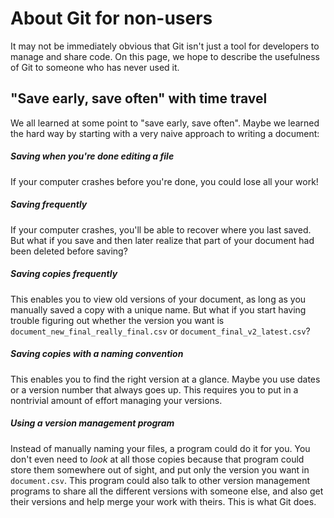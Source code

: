 # About Git for non-users

It may not be immediately obvious that Git isn't just a tool for developers to
manage and share code. On this page, we hope to describe the usefulness of Git
to someone who has never used it.


## "Save early, save often" with time travel

We all learned at some point to "save early, save often". Maybe we learned the
hard way by starting with a very naive approach to writing a document:

##### Saving when you're done editing a file

If your computer crashes before you're done, you could lose all your work!


##### Saving frequently

If your computer crashes, you'll be able to recover where you last saved. But
what if you save and then later realize that part of your document had been
deleted before saving?


##### Saving copies frequently

This enables you to view old versions of your document, as long as you manually
saved a copy with a unique name. But what if you start having trouble figuring
out whether the version you want is `document_new_final_really_final.csv` or
`document_final_v2_latest.csv`?

##### Saving copies with a naming convention

This enables you to find the right version at a glance. Maybe you use dates or
a version number that always goes up. This requires you to put in a nontrivial
amount of effort managing your versions.


##### Using a version management program

Instead of manually naming your files, a program could do it for you. You don't
even need to _look_ at all those copies because that program could store them
somewhere out of sight, and put only the version you want in `document.csv`.
This program could also talk to other version management programs to share all
the different versions with someone else, and also get their versions and help
merge your work with theirs. This is what Git does.
